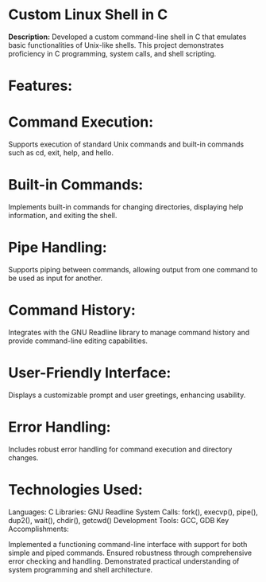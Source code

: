# Custom Linux Shell in C
**Description:**
  Developed a custom command-line shell in C that emulates basic functionalities of Unix-like shells. This project demonstrates proficiency in C programming, system calls, and shell scripting.

# Features:

# Command Execution: 
  Supports execution of standard Unix commands and built-in commands such as cd, exit, help, and hello.
# Built-in Commands: 
  Implements built-in commands for changing directories, displaying help information, and exiting the shell.
# Pipe Handling: 
  Supports piping between commands, allowing output from one command to be used as input for another.
# Command History: 
  Integrates with the GNU Readline library to manage command history and provide command-line editing capabilities.
# User-Friendly Interface: 
  Displays a customizable prompt and user greetings, enhancing usability.
# Error Handling: 
Includes robust error handling for command execution and directory changes.

# Technologies Used:

Languages: C
Libraries: GNU Readline
System Calls: fork(), execvp(), pipe(), dup2(), wait(), chdir(), getcwd()
Development Tools: GCC, GDB
Key Accomplishments:

Implemented a functioning command-line interface with support for both simple and piped commands.
Ensured robustness through comprehensive error checking and handling.
Demonstrated practical understanding of system programming and shell architecture.
